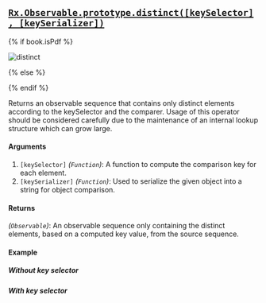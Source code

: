 ## [`Rx.Observable.prototype.distinct([keySelector], [keySerializer])`](https://github.com/Reactive-Extensions/RxJS/blob/master/src/core/linq/observable/distinct.js)

{% if book.isPdf %}

![distinct](http://reactivex.io/documentation/operators/images/distinct.png)

{% else %}

<rx-marbles key="distinct"></rx-marbles>

{% endif %}

Returns an observable sequence that contains only distinct elements according to the keySelector and the comparer. Usage of this operator should be considered carefully due to the maintenance of an internal lookup structure which can grow large. 

#### Arguments
1. `[keySelector]` *(`Function`)*: A function to compute the comparison key for each element.
2. `[keySerializer]` *(`Function`)*: Used to serialize the given object into a string for object comparison.

#### Returns
*(`Observable`)*: An observable sequence only containing the distinct elements, based on a computed key value, from the source sequence.

#### Example

##### Without key selector

[](http://jsbin.com/feceye/1/embed?js,console)

##### With key selector

[](http://jsbin.com/ducib/1/embed?js,console)